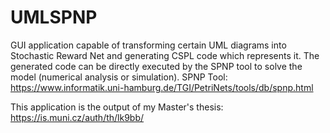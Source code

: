 # UMLSPNP
GUI application capable of transforming certain UML diagrams into Stochastic Reward Net and generating CSPL code which represents it. The generated code can be directly executed by the SPNP tool to solve the model (numerical analysis or simulation). SPNP Tool: https://www.informatik.uni-hamburg.de/TGI/PetriNets/tools/db/spnp.html

This application is the output of my Master's thesis: https://is.muni.cz/auth/th/lk9bb/
